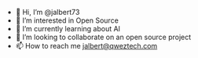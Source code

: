 - 👋 Hi, I’m @jalbert73
- 👀 I’m interested in Open Source
- 🌱 I’m currently learning about AI
- 💞️ I’m looking to collaborate on an open source project
- 📫 How to reach me jalbert@qweztech.com

<!---
jalbert73/jalbert73 is a ✨ special ✨ repository because its `README.md` (this file) appears on your GitHub profile.
You can click the Preview link to take a look at your changes.
--->
  
